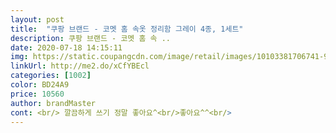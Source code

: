 ```yaml
---
layout: post 
title:  "쿠팡 브랜드 - 코멧 홈 속옷 정리함 그레이 4종, 1세트" 
description: 쿠팡 브랜드 - 코멧 홈 속 ..
date: 2020-07-18 14:15:11 
img: https://static.coupangcdn.com/image/retail/images/10103381706741-9b48608e-d8a5-46bc-9f2f-ee6d0a4c8cea.jpg 
linkUrl: http://me2.do/xCfYBEcl 
categories: [1002] 
color: BD24A9 
price: 10560 
author: brandMaster 
cont: <br/> 깔끔하게 쓰기 정말 좋아요^<br/>좋아요^^<br/> 
---
```

 